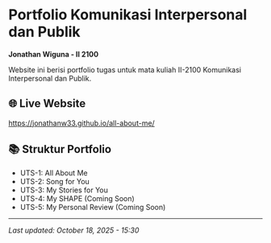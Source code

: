 # Portfolio Komunikasi Interpersonal dan Publik
**Jonathan Wiguna - II 2100**

Website ini berisi portfolio tugas untuk mata kuliah II-2100 Komunikasi Interpersonal dan Publik.

## 🌐 Live Website
https://jonathanw33.github.io/all-about-me/

## 📚 Struktur Portfolio
- UTS-1: All About Me
- UTS-2: Song for You
- UTS-3: My Stories for You
- UTS-4: My SHAPE (Coming Soon)
- UTS-5: My Personal Review (Coming Soon)

---

*Last updated: October 18, 2025 - 15:30*

